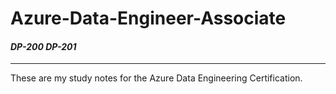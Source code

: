 # Azure-Data-Engineer-Associate
#### <i>DP-200 DP-201</i> 

---

These are my study notes for the Azure Data Engineering Certification.
